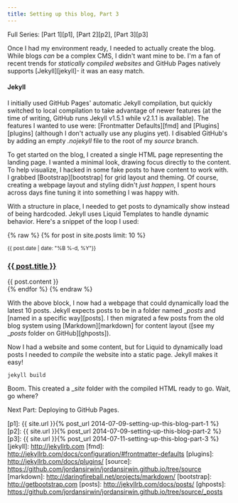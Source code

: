 ```yaml
---
title: Setting up this blog, Part 3
---
```


Full Series: [Part 1][p1], [Part 2][p2], [Part 3][p3]

Once I had my environment ready, I needed to actually create the blog. While blogs _can_ be a complex CMS, I didn't want mine to be. I'm a fan of recent trends for _statically compiled websites_ and GitHub Pages natively supports [Jekyll][jekyll]- it was an easy match.

#### Jekyll ####

I initially used GitHub Pages' automatic Jekyll compilation, but quickly switched to local compilation to take advantage of newer features (at the time of writing, GitHub runs Jekyll v1.5.1 while v2.1.1 is available). The features I wanted to use were: [Frontmatter Defaults][fmd] and [Plugins][plugins] (although I don't actually use any plugins yet). I disabled GitHub's by adding an empty _.nojekyll_ file to the root of my _source_ branch. 

To get started on the blog, I created a single HTML page representing the landing page. I wanted a minimal look, drawing focus directly to the content. To help visualize, I hacked in some fake posts to have content to work with. I grabbed [Bootstrap][bootstrap] for grid layout and theming. Of course, creating a webpage layout and styling didn't _just happen_, I spent hours across days fine tuning it into something I was happy with.

With a structure in place, I needed to get posts to dynamically show instead of being hardcoded. Jekyll uses Liquid Templates to handle dynamic behavior. Here's a snippet of the loop I used:

{% raw %}
    {% for post in site.posts limit: 10 %}
    <div class="post well">
      <small>{{ post.date | date: "%B %-d, %Y"}}</small>
      <h3><a href="{{ post.url }}">{{ post.title }}</a></h3>
      {{ post.content }}
    </div>
    {% endfor %}
{% endraw %}

With the above block, I now had a webpage that could dynamically load the latest 10 posts. Jekyll expects posts to be in a folder named __posts_ and [named in a specific way][posts]. I then migrated a few posts from the old blog system using [Markdown][markdown] for content layout ([see my __posts_ folder on GitHub][ghposts]).

Now I had a website and some content, but for Liquid to dynamically load posts I needed to _compile_ the website into a static page. Jekyll makes it easy!

    jekyll build

Boom. This created a __site_ folder with the compiled HTML ready to go. Wait, go where?

Next Part: Deploying to GitHub Pages.


[p1]: {{ site.url }}{% post_url 2014-07-09-setting-up-this-blog-part-1 %}
[p2]: {{ site.url }}{% post_url 2014-07-09-setting-up-this-blog-part-2 %}
[p3]: {{ site.url }}{% post_url 2014-07-11-setting-up-this-blog-part-3 %}
[jekyll]: http://jekyllrb.com
[fmd]: http://jekyllrb.com/docs/configuration/#frontmatter-defaults
[plugins]: http://jekyllrb.com/docs/plugins/
[source]: https://github.com/jordansirwin/jordansirwin.github.io/tree/source
[markdown]: http://daringfireball.net/projects/markdown/
[bootstrap]: http://getbootstrap.com
[posts]: http://jekyllrb.com/docs/posts/
[ghposts]: https://github.com/jordansirwin/jordansirwin.github.io/tree/source/_posts